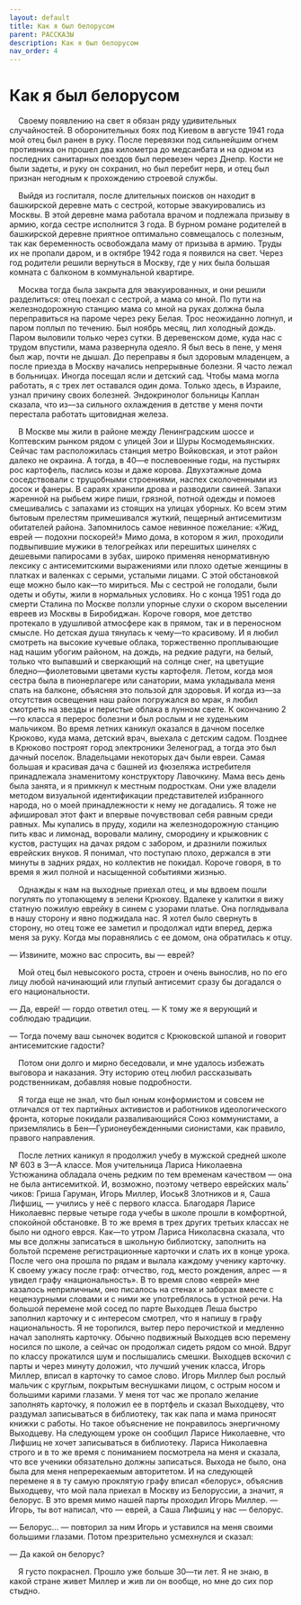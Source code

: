 ```yaml
---
layout: default
title: Как я был белорусом
parent: РАССКАЗЫ
description: Как я был белорусом
nav_order: 4
---
```


# Как я был белорусом

&nbsp;&nbsp;&nbsp;&nbsp;Своему появлению на свет я обязан ряду удивительных случайностей. В оборонительных боях под Киевом в августе 1941 года мой отец был ранен в руку. После перевязки под сильнейшим огнем противника он прошел два километра до медсанбата и на одном из последних санитарных поездов был перевезен через Днепр. Кости не были задеты, и руку он сохранил, но был перебит нерв, и отец был признан негодным к прохождению строевой службы.

&nbsp;&nbsp;&nbsp;&nbsp;Выйдя из госпиталя, после длительных поисков он находит в башкирской деревне мать с сестрой, которые эвакуировались из Москвы. В этой деревне мама работала врачом и подлежала призыву в армию, когда сестре исполнится 3 года. В бурном романе родителей в башкирской деревне приятное оптимально совмещалось с полезным, так как беременность освобождала маму от призыва в армию. Труды их не пропали даром, и в октябре 1942 года я появился на свет. Через год родители решили вернуться в Москву, где у них была большая комната с балконом в коммунальной квартире.

&nbsp;&nbsp;&nbsp;&nbsp;Москва тогда была закрыта для эвакуированных, и они решили разделиться: отец поехал с сестрой, а мама со мной. По пути на железнодорожную станцию мама со мной на руках должна была переправиться на пароме через реку Белая. Трос неожиданно лопнул, и паром поплыл по течению. Был ноябрь месяц, лил холодный дождь. Паром выловили только через сутки. В деревенском доме, куда нас с трудом впустили, мама развернула одеяло. Я был весь в пене, у меня был жар, почти не дышал. До переправы я был здоровым младенцем, а после приезда в Москву начались непрерывные болезни. Я часто лежал в больницах. Иногда посещал ясли и детский сад. Чтобы мама могла работать, я с трех лет оставался один дома. Только здесь, в Израиле, узнал причину своих болезней. Эндокринолог больницы Каплан сказала, что из—за сильного охлаждения в детстве у меня почти перестала работать щитовидная железа.

&nbsp;&nbsp;&nbsp;&nbsp;В Москве мы жили в районе между Ленинградским шоссе и Коптевским рынком рядом с улицей Зои и Шуры Космодемьянских. Сейчас там расположилась станция метро Войковская, и этот район далеко не окраина. А тогда, в 40—е послевоенные годы, на пустырях рос картофель, паслись козы и даже корова. Двухэтажные дома соседствовали с трущобными строениями, наспех сколоченными из досок и фанеры. В сараях хранили дрова и разводили свиней. Запахи жаренной на рыбьем жире пиши, грязной, потной одежды и помоев смешивались с запахами из стоящих на улицах уборных. Ко всем этим бытовым прелестям примешивался жуткий, пещерный антисемитизм обитателей района. Запомнилось самое невинное пожелание: «Жид, еврей — подохни поскорей!» Мимо дома, в котором я жил, проходили подвыпившие мужики в телогрейках или перешитых шинелях с дешевыми папиросами в зубах, широко применяя ненормативную лексику с антисемитскими выражениями или плохо одетые женщины в платках и валенках с серыми, усталыми лицами. С этой обстановкой еще можно было как—то мириться. Мы с сестрой не голодали, были одеты и обуты, жили в нормальных условиях. Но с конца 1951 года до смерти Сталина по Москве ползли упорные слухи о скором выселении евреев из Москвы в Биробиджан. Короче говоря, мое детство протекало в удушливой атмосфере как в прямом, так и в переносном смысле. Но детская душа тянулась к чему—то красивому. И я любил смотреть на высокие кучевые облака, торжественно проплывающие над нашим убогим районом, на дождь, на редкие радуги, на белый, только что выпавший и сверкающий на солнце снег, на цветущие бледно—фиолетовыми цветами кусты картофеля. Летом, когда моя сестра была в пионерлагере или санатории, мама укладывала меня спать на балконе, объясняя это пользой для здоровья. И когда из—за отсутствия освещения наш район погружался во мрак, я любил смотреть на звезды и перистые облака в лунном свете. К окончанию 2—го класса я перерос болезни и был рослым и не худеньким мальчиком. Во время летних каникул оказался в дачном поселке Крюково, куда мама, детский врач, выехала с детским садом. Позднее в Крюково построят город электроники Зеленоград, а тогда это был дачный поселок. Владельцами некоторых дач были евреи. Самая большая и красивая дача с башней из фюзеляжа истребителя принадлежала знаменитому конструктору Лавочкину. Мама весь день была занята, и я примкнул к местным подросткам. Они уже владели методом визуальной идентификации представителей избранного народа, но о моей принадлежности к нему не догадались. Я тоже не афишировал этот факт и впервые почувствовал себя равным среди равных. Мы купались в пруду, ходили на железнодорожную станцию пить квас и лимонад, воровали малину, смородину и крыжовник с кустов, растущих на дачах рядом с забором, и дразнили пожилых еврейских внуков. Я понимал, что поступаю плохо, держался в эти минуты в задних рядах, но коллектив не покидал. Короче говоря, в то время я жил полной и насыщенной событиями жизнью.

&nbsp;&nbsp;&nbsp;&nbsp;Однажды к нам на выходные приехал отец, и мы вдвоем пошли погулять по утопающему в зелени Крюкову. Вдалеке у калитки я вижу статную пожилую еврейку в синем с узорами платье. Она поглядывала в нашу сторону и явно поджидала нас. Я хотел было свернуть в сторону, но отец тоже ее заметил и продолжал идти вперед, держа меня за руку. Когда мы поравнялись с ее домом, она обратилась к отцу.

— Извините, можно вас спросить, вы — еврей?

&nbsp;&nbsp;&nbsp;&nbsp;Мой отец был невысокого роста, строен и очень вынослив, но по его лицу любой начинающий или глупый антисемит сразу бы догадался о его национальности.

— Да, еврей! — гордо ответил отец. — К тому же я верующий и соблюдаю традиции.

— Тогда почему ваш сыночек водится с Крюковской шпаной и говорит антисемитские гадости?

&nbsp;&nbsp;&nbsp;&nbsp;Потом они долго и мирно беседовали, и мне удалось избежать выговора и наказания. Эту историю отец любил рассказывать родственникам, добавляя новые подробности.

&nbsp;&nbsp;&nbsp;&nbsp;Я тогда еще не знал, что был юным конформистом и совсем не отличался от тех партийных активистов и работников идеологического фронта, которые покидали разваливающийся Союз коммунистами, а приземлялись в Бен—Гурионеубежденными сионистами, как правило, правого направления.

&nbsp;&nbsp;&nbsp;&nbsp;После летних каникул я продолжил учебу в мужской средней школе № 603 в 3—А классе. Моя учительница Лариса Николаевна Устюжанина обладала очень редким по тем временам качеством — она не была антисемиткой. И, возможно, поэтому четверо еврейских маль’ чиков: Гриша Гаруман, Игорь Миллер, Иоськ8 Злотников и я, Саша Лифшиц, — учились у неё с первого класса. Благодаря Ларисе Николаевнс первые четыре года учебы в школе прошли в комфортной, спокойной обстановке. В то же время в трех других третьих классах не было ни одного еврся. Как—то утром Лариса Николасвна сказала, что мы все должны записаться в школьную библиотску, заполнить на больтой псремене регистрационные карточки и слать их в конце урока. После чего она прошла по рядам и вылала каждому ученику карточку. К своему ужасу после граф: отчество, год, место рождения, алрес — я увидел графу «национальность». В то время слово «еврей» мне казалось неприличным, оно писалось на стенах и заборах вместе с нецензурными словами и с ними же употреблялось в устной речи. На большой перемене мой сосед по парте Выходцев Леша быстро заполнил карточку и с интересом смотрел, что я напишу в графу национальность. Я не торопился, вытер перо перочисткой и медленно начал заполнять карточку. Обычно подвижный Выходцев всю перемену носился по школе, а сейчас он продолжал сидеть рядом со мной. Вдруг по классу прокатился шум и послышались смешки. Выходцев вскочил с парты и через минуту доложил, что лучший ученик класса, Игорь Миллер, вписал в карточку то самое слово. Игорь Миллер был рослый мальчик с круглым, покрытым веснушками лицом, с острым носом и большими карими глазами. У меня тот час же пропало желание заполнять карточку, я положил ее в портфель и сказал Выходцеву, что раздумал записываться в библиотеку, так как папа и мама приносят книжки с работы. Но такое объяснение не понравилось энергичному Выходцеву. На следующем уроке он сообщил Ларисе Николаевне, что Лифшиц не хочет записываться в библиотеку. Лариса Николаевна строго и в то же время с пониманием посмотрела на меня и сказала, что все ученики обязательно должны записаться. Выхода не было, она была для меня непререкаемым авторитетом. И на следующей перемене я в ту самую проклятую графу вписал «белорус», объяснив Выходцеву, что мой пала приехал в Москву из Белоруссии, а значит, я белорус. В это время мимо нашей парты проходил Игорь Миллер. — Игорь, ты вот написал, что — еврей, а Саша Лифшиц у нас — белорус.

— Белорус... — повторил за ним Игорь и уставился на меня своими большими глазами. Потом презрительно усмехнулся и сказал:

— Да какой он белорус?

&nbsp;&nbsp;&nbsp;&nbsp;Я густо покраснел. Прошло уже больше 30—ти лет. Я не знаю, в какой стране живет Миллер и жив ли он вообще, но мне до сих пор стыдно.
